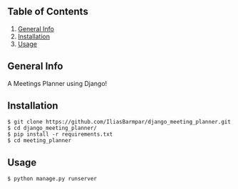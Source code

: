 ## Table of Contents
1. [General Info](#general-info)
2. [Installation](#installation)
3. [Usage](#usage)
## General Info
A Meetings Planner using Django!

## Installation
```
$ git clone https://github.com/IliasBarmpar/django_meeting_planner.git
$ cd django_meeting_planner/
$ pip install -r requirements.txt
$ cd meeting_planner
```
## Usage
```
$ python manage.py runserver
```
